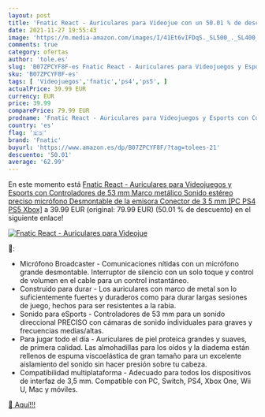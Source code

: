 ```yaml
---
layout: post
title: 'Fnatic React - Auriculares para Videojue con un 50.01 % de descuento'
date: 2021-11-27 19:55:43
image: 'https://m.media-amazon.com/images/I/41Et6vIFDqS._SL500_._SL400_.jpg'
comments: true
category: ofertas
author: 'tole.es'
slug: 'B07ZPCYF8F-es Fnatic React - Auriculares para Videojuegos y Esports con...'
sku: 'B07ZPCYF8F-es'
tags: [ 'Videojuegos','fnatic','ps4','ps5', ]
actualPrice: 39.99 EUR
currency: EUR
price: 39.99
comparePrice: 79.99 EUR
prodname: 'Fnatic React - Auriculares para Videojuegos y Esports con Controladores de 53 mm  Marco metálico  Sonido estéreo preciso  micrófono Desmontable de la emisora  Conector de 3 5 mm [PC  PS4  PS5  Xbox]'
country: 'es'
flag: '🇪🇸'
brand: 'Fnatic'
buyurl: 'https://www.amazon.es/dp/B07ZPCYF8F/?tag=tolees-21'
descuento: '50.01'
average: '62.99'
---
```


En este momento está [Fnatic React - Auriculares para Videojuegos y Esports con Controladores de 53 mm  Marco metálico  Sonido estéreo preciso  micrófono Desmontable de la emisora  Conector de 3 5 mm [PC  PS4  PS5  Xbox]](https://www.amazon.es/dp/B07ZPCYF8F/?tag=tolees-21) a 39.99 EUR (original: 79.99 EUR) (50.01 %  de descuento) en el siguiente enlace!

[![Fnatic React - Auriculares para Videojue](https://m.media-amazon.com/images/I/41Et6vIFDqS._SL500_._SL400_.jpg)](https://www.amazon.es/dp/B07ZPCYF8F/?tag=tolees-21)

🔎:

- Micrófono Broadcaster - Comunicaciones nítidas con un micrófono grande desmontable. Interruptor de silencio con un solo toque y control de volumen en el cable para un control instantáneo.
- Construido para durar - Los auriculares con marco de metal son lo suficientemente fuertes y duraderos como para durar largas sesiones de juego, hechos para ser resistentes a la rabia.
- Sonido para eSports - Controladores de 53 mm para un sonido direccional PRECISO con cámaras de sonido individuales para graves y frecuencias medias/altas.
- Para jugar todo el día - Auriculares de piel proteica grandes y suaves, de primera calidad. Las almohadillas para los oídos y la diadema están rellenos de espuma viscoelástica de gran tamaño para un excelente aislamiento del sonido sin hacer presión sobre tu cabeza.
- Compatibilidad multiplataforma - Adecuado para todos los dispositivos de interfaz de 3,5 mm. Compatible con PC, Switch, PS4, Xbox One, Wii U, Mac y móviles.

[🛒 Aquí!!!](https://www.amazon.es/dp/B07ZPCYF8F/?tag=tolees-21)
